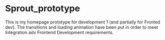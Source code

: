 # Sprout_prototype

This is my homepage prototype for development 1 (and partially for Fronted dev).
The transitions and loading animation have been put in order to meet Integration adv Frontend Development requirements.
